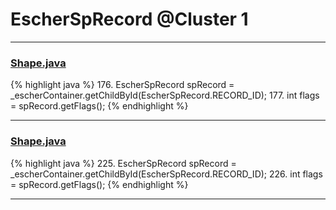 # EscherSpRecord @Cluster 1

***

### [Shape.java](https://searchcode.com/codesearch/view/97394276/)
{% highlight java %}
176. EscherSpRecord spRecord = _escherContainer.getChildById(EscherSpRecord.RECORD_ID);
177. int flags = spRecord.getFlags();
{% endhighlight %}

***

### [Shape.java](https://searchcode.com/codesearch/view/97394276/)
{% highlight java %}
225. EscherSpRecord spRecord = _escherContainer.getChildById(EscherSpRecord.RECORD_ID);
226. int flags = spRecord.getFlags();
{% endhighlight %}

***

